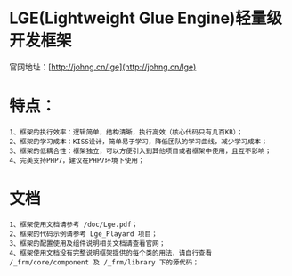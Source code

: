 # LGE(Lightweight Glue Engine)轻量级开发框架
官网地址：[http://johng.cn/lge](http://johng.cn/lge)

# 特点：
    1、框架的执行效率：逻辑简单，结构清晰，执行高效（核心代码只有几百KB）；
    2、框架的学习成本：KISS设计，简单易于学习，降低团队的学习曲线，减少学习成本；
    3、框架的低耦合性：框架独立，可以方便引入到其他项目或者框架中使用，且互不影响；
    4、完美支持PHP7，建议在PHP7环境下使用；

# 文档
    1、框架使用文档请参考 /doc/Lge.pdf；
    2、框架的代码示例请参考 Lge_Playard 项目；
    3、框架的配置使用及组件说明相关文档请查看官网；
    4、框架使用文档没有完整说明框架提供的每个类的用法，请自行查看 /_frm/core/component 及 /_frm/library 下的源代码；



